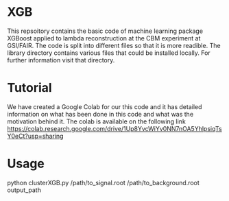 # XGB
This repsoitory contains the basic code of machine learning package XGBoost applied to lambda reconstruction at the CBM experiment at GSI/FAIR.
The code is split into different files so that it is more readible. The library directory contains various files that could be installed locally. For further information visit that directory.

# Tutorial
We have created a Google Colab for our this code and it has detailed information on what has been done in this code and what was the motivation behind it. The colab is available on the following link
https://colab.research.google.com/drive/1Up8YvcWiYv0NN7nOA5YhlpsiqTsY0eCt?usp=sharing

# Usage

python clusterXGB.py /path/to_signal.root  /path/to_background.root  output_path
